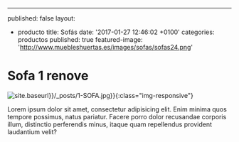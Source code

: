 ---
published: false
layout:
  - producto
title: Sofás
date: '2017-01-27 12:46:02 +0100'
categories: productos
published: true
featured-image: 'http://www.muebleshuertas.es/images/sofas/sofas24.png'

# Sofa 1 renove
![site.baseurl}}/_posts/1-SOFA.jpg}}]({{site.baseurl}}/_posts/1-SOFA.jpg){:class="img-responsive"}

<p>Lorem ipsum dolor sit amet, consectetur adipisicing elit. Enim minima quos tempore possimus, natus pariatur. Facere porro dolor recusandae corporis illum, distinctio perferendis minus, itaque quam repellendus provident laudantium velit?</p>
